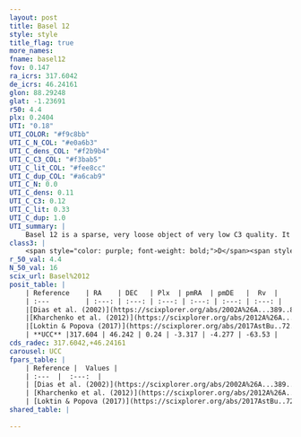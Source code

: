 ```yaml
---
layout: post
title: Basel 12
style: style
title_flag: true
more_names: 
fname: basel12
fov: 0.147
ra_icrs: 317.6042
de_icrs: 46.24161
glon: 88.29248
glat: -1.23691
r50: 4.4
plx: 0.2404
UTI: "0.18"
UTI_COLOR: "#f9c8bb"
UTI_C_N_COL: "#e0a6b3"
UTI_C_dens_COL: "#f2b9b4"
UTI_C_C3_COL: "#f3bab5"
UTI_C_lit_COL: "#fee8cc"
UTI_C_dup_COL: "#a6cab9"
UTI_C_N: 0.0
UTI_C_dens: 0.11
UTI_C_C3: 0.12
UTI_C_lit: 0.33
UTI_C_dup: 1.0
UTI_summary: |
    Basel 12 is a sparse, very loose object of very low C3 quality. It is poorly studied in the literature, with no articles listed in the last 8 years.<br><br><span style="color: #99180f; font-weight: bold;">Warning: </span>contains less than 25 stars with <i>P>0.5</i> estimated.
class3: |
    <span style="color: purple; font-weight: bold;">D</span><span style="color: red; font-weight: bold;">C</span>
r_50_val: 4.4
N_50_val: 16
scix_url: Basel%2012
posit_table: |
    | Reference    | RA    | DEC   | Plx  | pmRA  | pmDE   |  Rv  |
    | :---         | :---: | :---: | :---: | :---: | :---: | :---: |
    |[Dias et al. (2002)](https://scixplorer.org/abs/2002A%26A...389..871D) | 317.625 | 46.233 | -- | -2.73 | -1.82 | -- |
    |[Kharchenko et al. (2012)](https://scixplorer.org/abs/2012A%26A...543A.156K) | 317.61 | 46.235 | -- | -5.06 | 1.6 | -- |
    |[Loktin & Popova (2017)](https://scixplorer.org/abs/2017AstBu..72..257L) | 317.61 | 46.232 | -- | -4.859 | 1.945 | -- |
    | **UCC** |317.604 | 46.242 | 0.24 | -3.317 | -4.277 | -63.53 | 
cds_radec: 317.6042,+46.24161
carousel: UCC
fpars_table: |
    | Reference |  Values |
    | :---  |  :---:  |
    | [Dias et al. (2002)](https://scixplorer.org/abs/2002A%26A...389..871D) | `E(B-V)=0.57, Dist=1466.0, Age=8.5` |
    | [Kharchenko et al. (2012)](https://scixplorer.org/abs/2012A%26A...543A.156K) | `e_bv=0.729, distance=5664, log_age=8.925` |
    | [Loktin & Popova (2017)](https://scixplorer.org/abs/2017AstBu..72..257L) | `E(B-V)=0.65, Dmod=12.365, logt=8.95` |
shared_table: |
    
---
```

